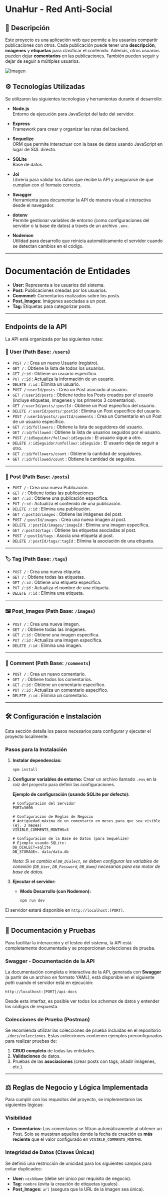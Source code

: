 # UnaHur - Red Anti-Social


## 📝 Descripción

Este proyecto es una aplicación web que permite a los usuarios compartir publicaciones con otros. Cada publicación puede tener una **descripción**, **imágenes** y **etiquetas** para clasificar el contenido. Además, otros usuarios pueden dejar **comentarios** en las publicaciones. También pueden seguir y dejar de seguir a múltiples usuarios.

![Imagen](./docs/DER_redAntiSocial.png)

## ⚙️ Tecnologías Utilizadas

Se utilizaron las siguientes tecnologías y herramientas durante el desarrollo:

- **Node.js**  
  Entorno de ejecución para JavaScript del lado del servidor.

- **Express**  
  Framework para crear y organizar las rutas del backend.

- **Sequelize**  
  ORM que permite interactuar con la base de datos usando JavaScript en lugar de SQL directo.

- **SQLite**  
  Base de datos.

- **Joi**  
  Librería para validar los datos que recibe la API y asegurarse de que cumplan con el formato correcto.

- **Swagger**  
  Herramienta para documentar la API de manera visual e interactiva desde el navegador.

- **dotenv**  
  Permite gestionar variables de entorno (como configuraciones del servidor o la base de datos) a través de un archivo `.env`.

- **Nodemon**  
  Utilidad para desarrollo que reinicia automáticamente el servidor cuando se detectan cambios en el código.

---

# Documentación de Entidades

- **User:** Representa a los usuarios del sistema.  
- **Post:** Publicaciones creadas por los usuarios.  
- **Commmet:** Comentarios realizados sobre los posts.  
- **Post_Images:** Imágenes asociadas a un post.  
- **Tag:** Etiquetas para categorizar posts.

---
## Endpoints de la API

La API está organizada por las siguientes rutas:

### **👤 User (Path Base: `/users`)**

* `POST /` : Crea un nuevo Usuario (registro).
* `GET /` : Obtiene la lista de todos los usuarios.
* `GET /:id` : Obtiene un usuario específico.
* `PUT /:id` : Actualiza la información de un usuario.
* `DELETE /:id` : Elimina un usuario.
* `POST /:userId/posts` : Crea un Post asociado al usuario.
* `GET /:userId/posts` : Obtiene todos los Posts creados por el usuario (incluye etiquetas, imagenes y los primeros 3 comentarios).
* `GET /:userId/posts/:postId` : Obtiene un Post específico del usuario.
* `DELETE /:userId/posts/:postId` : Elimina un Post específico del usuario.
* `POST /:userId/posts/:postId/comments` : Crea un Comentario en un Post de un usuario específico.
* `GET /:id/followers` : Obtiene la lista de seguidores del usuario.
* `GET /:id/followed` : Obtiene la lista de usuarios seguidos por el usuario.
* `POST /:idSeguidor/follow/:idSeguido` : El usuario sigue a otro.
* `DELETE /:idSeguidor/unfollow/:idSeguido` : El usuario deja de seguir a otro.
* `GET /:id/followers/count` : Obtiene la cantidad de seguidores.
* `GET /:id/followed/count` : Obtiene la cantidad de seguidos.

---

### **📰 Post (Path Base: `/posts`)**

* `POST /` : Crea una nueva Publicación.
* `GET /` : Obtiene todas las publicaciones
* `GET /:id` : Obtiene una publicación específica.
* `PUT /:id` : Actualiza el contenido de una publicación.
* `DELETE /:id` : Elimina una publicación.
* `GET /:postId/images` : Obtiene las imágenes del post.
* `POST /:postId/images` : Crea una nueva imagen al post.
* `DELETE /:postId/images/:imageId` : Elimina una imagen específica.
* `GET /:postId/tags` : Obtiene las etiquetas asociadas al post.
* `POST /:postId/tags` : Asocia una etiqueta al post.
* `DELETE /:postId/tags/:tagId` : Elimina la asociación de una etiqueta.

---

### **🏷️ Tag (Path Base: `/tags`)**

* `POST /` : Crea una nueva etiqueta.
* `GET /` : Obtiene todas las etiquetas.
* `GET /:id` : Obtiene una etiqueta específica.
* `PUT /:id` : Actualiza el nombre de una etiqueta.
* `DELETE /:id` : Elimina una etiqueta.

---

### **🖼️ Post_Images (Path Base: `/images`)**

* `POST /` : Crea una nueva imagen.
* `GET /` : Obtiene todas las imágenes.
* `GET /:id` : Obtiene una imagen específica.
* `PUT /:id` : Actualiza una imagen específica.
* `DELETE /:id` : Elimina una imagen.

---

### **💬 Comment (Path Base: `/comments`)**

* `POST /` : Crea un nuevo comentario.
* `GET /` : Obtiene todos los comentarios.
* `GET /:id` : Obtiene un comentario específico.
* `PUT /:id` : Actualiza un comentario específico.
* `DELETE /:id` : Elimina un comentario.

---
## 🛠️ Configuración e Instalación

Esta sección detalla los pasos necesarios para configurar y ejecutar el proyecto localmente.

### **Pasos para la Instalación**

1.  **Instalar dependencias:**
    ```bash
    npm install
    ```

3.  **Configurar variables de entorno:**
    Crear un archivo llamado `.env` en la raíz del proyecto para definir las configuraciones.

    **Ejemplo de configuración (usando SQLite por defecto):**

    ```env
    # Configuración del Servidor
    PORT=3000
    
    # Configuración de Reglas de Negocio
    # Antigüedad máxima de un comentario en meses para que sea visible (ej. 3 meses)
    VISIBLE_COMMENTS_MONTHS=3 
    
    # Configuración de la Base de Datos (para Sequelize)
    # Ejemplo usando SQLite:
    DB_DIALECT=sqlite
    DB_STORAGE=. data/data.db
    ```

    *Nota: Si se cambia el `DB_Dialect`, se deben configurar las variables de conexión (`DB_User`, `DB_Password`, `DB_Name`) necesarias para ese motor de base de datos.*

4.  **Ejecutar el servidor:**

    * **Modo Desarrollo (con Nodemon):**
        ```bash
        npm run dev
        ```

El servidor estará disponible en `http://localhost:[PORT]`.

---
## 📄 Documentación y Pruebas

Para facilitar la interacción y el testeo del sistema, la API está completamente documentada y se proporcionan colecciones de prueba.

### **Swagger - Documentación de la API**

La documentación completa e interactiva de la API, generada con **Swagger** (a partir de un archivo en formato YAML), está disponible en el siguiente *path* cuando el servidor está en ejecución:

`http://localhost:[PORT]/api-docs`

Desde esta interfaz, es posible ver todos los *schemas* de datos y entender los códigos de respuesta.

### **Colecciones de Prueba (Postman)**

Se recomienda utilizar las colecciones de prueba incluidas en el repositorio  `./docs/colecciones`. Estas colecciones contienen ejemplos preconfigurados para realizar pruebas de:

1.  **CRUD completo** de todas las entidades.
2.  **Validaciones** de datos.
3.  Pruebas de las **asociaciones** (crear posts con tags, añadir imágenes, etc.).

---
## ⚖️ Reglas de Negocio y Lógica Implementada

Para cumplir con los requisitos del proyecto, se implementaron las siguientes lógicas:

### **Visibilidad**
* **Comentarios:** Los comentarios se filtran automáticamente al obtener un Post. Solo se muestran aquellos donde la fecha de creación es **más reciente** que el valor configurado en `VISIBLE_COMMENTS_MONTHS`.
### **Integridad de Datos (Claves Únicas)**

Se definió una restricción de unicidad para los siguientes campos para evitar duplicados:
* **User:** `nickName` (debe ser único por requisito de negocio).
* **Tag:** `nombre` (evita la creación de etiquetas iguales).
* **Post_Images:** `url` (asegura que la URL de la imagen sea única).
